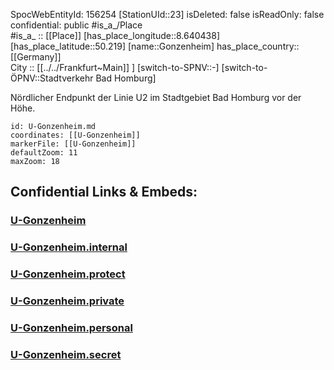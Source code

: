 ﻿---
location: [50.219,8.640438] 
type: Station 
mapzoom: [8,18] 
mapmarker: subway 
tags:
- geo/station/subway
---
SpocWebEntityId: 156254
[StationUId::23] 
isDeleted: false
isReadOnly: false
confidential: public
#is_a_/Place  
#is_a_ :: [[Place]] 
[has_place_longitude::8.640438] 
[has_place_latitude::50.219] 
[name::Gonzenheim] 
has_place_country:: [[Germany]]  
City :: [[../../Frankfurt~Main]] ] 
[switch-to-SPNV::-] 
[switch-to-ÖPNV::Stadtverkehr Bad Homburg] 

Nördlicher Endpunkt der Linie U2 im Stadtgebiet Bad Homburg vor der Höhe.

```leaflet
id: U-Gonzenheim.md
coordinates: [[U-Gonzenheim]] 
markerFile: [[U-Gonzenheim]] 
defaultZoom: 11 
maxZoom: 18
```


## Confidential Links & Embeds: 

### [U-Gonzenheim](/_public/Earth/Continent/Europe/Europe~Central/Germany/Germany~West/Hessen/counties~Hessen/Frankfurt~Main/Stations-FFM~U/U-Gonzenheim.md) 

### [U-Gonzenheim.internal](/_internal/Earth/Continent/Europe/Europe~Central/Germany/Germany~West/Hessen/counties~Hessen/Frankfurt~Main/Stations-FFM~U/U-Gonzenheim.internal.md) 

### [U-Gonzenheim.protect](/_protect/Earth/Continent/Europe/Europe~Central/Germany/Germany~West/Hessen/counties~Hessen/Frankfurt~Main/Stations-FFM~U/U-Gonzenheim.protect.md) 

### [U-Gonzenheim.private](/_private/Earth/Continent/Europe/Europe~Central/Germany/Germany~West/Hessen/counties~Hessen/Frankfurt~Main/Stations-FFM~U/U-Gonzenheim.private.md) 

### [U-Gonzenheim.personal](/_personal/Earth/Continent/Europe/Europe~Central/Germany/Germany~West/Hessen/counties~Hessen/Frankfurt~Main/Stations-FFM~U/U-Gonzenheim.personal.md) 

### [U-Gonzenheim.secret](/_secret/Earth/Continent/Europe/Europe~Central/Germany/Germany~West/Hessen/counties~Hessen/Frankfurt~Main/Stations-FFM~U/U-Gonzenheim.secret.md) 
